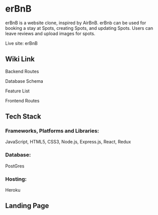 # erBnB

erBnB is a website clone, inspired by AirBnB. erBnb can be used for booking a stay at Spots, creating Spots, and updating Spots. Users can leave reviews and upload images for spots. 

Live site: erBnB

## Wiki Link

Backend Routes <p>
Database Schema <p>
Feature List <p>
Frontend Routes <p>

## Tech Stack<p>

### Frameworks, Platforms and Libraries:
JavaScript, HTML5, CSS3, Node.js, Express.js, React, Redux <p>
### Database:
PostGres<p>
### Hosting:
Heroku

## Landing Page <p>
